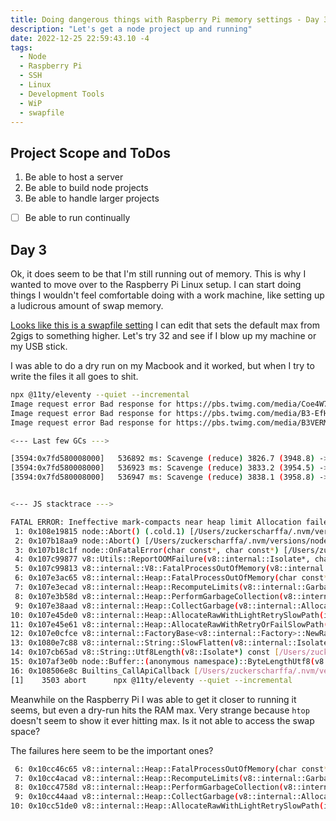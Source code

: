 ```yaml
---
title: Doing dangerous things with Raspberry Pi memory settings - Day 3
description: "Let's get a node project up and running"
date: 2022-12-25 22:59:43.10 -4
tags:
  - Node
  - Raspberry Pi
  - SSH
  - Linux
  - Development Tools
  - WiP
  - swapfile
---
```


## Project Scope and ToDos

1. Be able to host a server
2. Be able to build node projects
3. Be able to handle larger projects

- [ ] Be able to run continually

## Day 3

Ok, it does seem to be that I'm still running out of memory. This is why I wanted to move over to the Raspberry Pi Linux setup. I can start doing things I wouldn't feel comfortable doing with a work machine, like setting up a ludicrous amount of swap memory.

[Looks like this is a swapfile setting](https://manpages.ubuntu.com/manpages/trusty/man8/dphys-swapfile.8.html) I can edit that sets the default max from 2gigs to something higher. Let's try 32 and see if I blow up my machine or my USB stick.

I was able to do a dry run on my Macbook and it worked, but when I try to write the files it all goes to shit.

```sh
npx @11ty/eleventy --quiet --incremental
Image request error Bad response for https://pbs.twimg.com/media/Coe4W7eUEAMxRd2.jpg (404): Not Found
Image request error Bad response for https://pbs.twimg.com/media/B3-EfHwCIAAMDKN.jpg (404): Not Found
Image request error Bad response for https://pbs.twimg.com/media/B3VERMVCMAAdf1U.jpg (404): Not Found

<--- Last few GCs --->

[3594:0x7fd580008000]   536892 ms: Scavenge (reduce) 3826.7 (3948.8) -> 3826.6 (3949.0) MB, 3.9 / 0.0 ms  (average mu = 0.277, current mu = 0.256) allocation failure
[3594:0x7fd580008000]   536923 ms: Scavenge (reduce) 3833.2 (3954.5) -> 3833.1 (3954.5) MB, 4.6 / 0.0 ms  (average mu = 0.277, current mu = 0.256) allocation failure
[3594:0x7fd580008000]   536947 ms: Scavenge (reduce) 3838.1 (3958.8) -> 3838.0 (3958.5) MB, 4.0 / 0.0 ms  (average mu = 0.277, current mu = 0.256) allocation failure


<--- JS stacktrace --->

FATAL ERROR: Ineffective mark-compacts near heap limit Allocation failed - JavaScript heap out of memory
 1: 0x108e19815 node::Abort() (.cold.1) [/Users/zuckerscharffa/.nvm/versions/node/v16.13.1/bin/node]
 2: 0x107b18aa9 node::Abort() [/Users/zuckerscharffa/.nvm/versions/node/v16.13.1/bin/node]
 3: 0x107b18c1f node::OnFatalError(char const*, char const*) [/Users/zuckerscharffa/.nvm/versions/node/v16.13.1/bin/node]
 4: 0x107c99877 v8::Utils::ReportOOMFailure(v8::internal::Isolate*, char const*, bool) [/Users/zuckerscharffa/.nvm/versions/node/v16.13.1/bin/node]
 5: 0x107c99813 v8::internal::V8::FatalProcessOutOfMemory(v8::internal::Isolate*, char const*, bool) [/Users/zuckerscharffa/.nvm/versions/node/v16.13.1/bin/node]
 6: 0x107e3ac65 v8::internal::Heap::FatalProcessOutOfMemory(char const*) [/Users/zuckerscharffa/.nvm/versions/node/v16.13.1/bin/node]
 7: 0x107e3ecad v8::internal::Heap::RecomputeLimits(v8::internal::GarbageCollector) [/Users/zuckerscharffa/.nvm/versions/node/v16.13.1/bin/node]
 8: 0x107e3b58d v8::internal::Heap::PerformGarbageCollection(v8::internal::GarbageCollector, v8::GCCallbackFlags) [/Users/zuckerscharffa/.nvm/versions/node/v16.13.1/bin/node]
 9: 0x107e38aad v8::internal::Heap::CollectGarbage(v8::internal::AllocationSpace, v8::internal::GarbageCollectionReason, v8::GCCallbackFlags) [/Users/zuckerscharffa/.nvm/versions/node/v16.13.1/bin/node]
10: 0x107e45de0 v8::internal::Heap::AllocateRawWithLightRetrySlowPath(int, v8::internal::AllocationType, v8::internal::AllocationOrigin, v8::internal::AllocationAlignment) [/Users/zuckerscharffa/.nvm/versions/node/v16.13.1/bin/node]
11: 0x107e45e61 v8::internal::Heap::AllocateRawWithRetryOrFailSlowPath(int, v8::internal::AllocationType, v8::internal::AllocationOrigin, v8::internal::AllocationAlignment) [/Users/zuckerscharffa/.nvm/versions/node/v16.13.1/bin/node]
12: 0x107e0cfce v8::internal::FactoryBase<v8::internal::Factory>::NewRawTwoByteString(int, v8::internal::AllocationType) [/Users/zuckerscharffa/.nvm/versions/node/v16.13.1/bin/node]
13: 0x1080e7c88 v8::internal::String::SlowFlatten(v8::internal::Isolate*, v8::internal::Handle<v8::internal::ConsString>, v8::internal::AllocationType) [/Users/zuckerscharffa/.nvm/versions/node/v16.13.1/bin/node]
14: 0x107cb65ad v8::String::Utf8Length(v8::Isolate*) const [/Users/zuckerscharffa/.nvm/versions/node/v16.13.1/bin/node]
15: 0x107af3e0b node::Buffer::(anonymous namespace)::ByteLengthUtf8(v8::FunctionCallbackInfo<v8::Value> const&) [/Users/zuckerscharffa/.nvm/versions/node/v16.13.1/bin/node]
16: 0x108506e8c Builtins_CallApiCallback [/Users/zuckerscharffa/.nvm/versions/node/v16.13.1/bin/node]
[1]    3503 abort      npx @11ty/eleventy --quiet --incremental
```

Meanwhile on the Raspberry Pi I was able to get it closer to running it seems, but even a dry-run hits the RAM max. Very strange because `htop` doesn't seem to show it ever hitting max. Is it not able to access the swap space?

The failures here seem to be the important ones?

```sh
 6: 0x10cc46c65 v8::internal::Heap::FatalProcessOutOfMemory(char const*) [/Users/zuckerscharffa/.nvm/versions/node/v16.13.1/bin/node]
 7: 0x10cc4acad v8::internal::Heap::RecomputeLimits(v8::internal::GarbageCollector) [/Users/zuckerscharffa/.nvm/versions/node/v16.13.1/bin/node]
 8: 0x10cc4758d v8::internal::Heap::PerformGarbageCollection(v8::internal::GarbageCollector, v8::GCCallbackFlags) [/Users/zuckerscharffa/.nvm/versions/node/v16.13.1/bin/node]
 9: 0x10cc44aad v8::internal::Heap::CollectGarbage(v8::internal::AllocationSpace, v8::internal::GarbageCollectionReason, v8::GCCallbackFlags) [/Users/zuckerscharffa/.nvm/versions/node/v16.13.1/bin/node]
10: 0x10cc51de0 v8::internal::Heap::AllocateRawWithLightRetrySlowPath(int, v8::internal::AllocationType, v8::internal::AllocationOrigin, v8::internal::AllocationAlignment) [/Users/zuckerscharffa/.nvm/versions/node/v16.13.1/bin/node]
```
